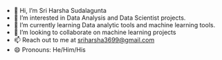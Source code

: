 - 👋 Hi, I’m Sri Harsha Sudalagunta
- 👀 I’m interested in Data Analysis and Data Scientist projects.
- 🌱 I’m currently learning Data analytic tools and machine learning tools.
- 💞️ I’m looking to collaborate on machine learning projects
- 📫 Reach out to me at sriharsha3699@gmail.com
- 😄 Pronouns: He/Him/His


<!---
Harsha3699/Harsha3699 is a ✨ special ✨ repository because its `README.md` (this file) appears on your GitHub profile.
You can click the Preview link to take a look at your changes.
--->
